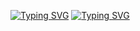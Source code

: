 [![Typing SVG](https://readme-typing-svg.herokuapp.com?font=&weight=500&size=32&letterSpacing=3px&duration=4500&color=0AD7B8&lines=Web+Developer)](https://git.io/typing-svg)
[![Typing SVG](https://readme-typing-svg.herokuapp.com?font=Fira+Code&size=32&pause=700&color=771EA9&background=DADADA00&random=false&width=440&lines=Software+Developer)](https://git.io/typing-svg)
